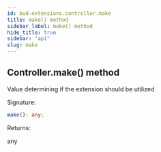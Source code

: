 ```yaml
---
id: bud-extensions.controller.make
title: make() method
sidebar_label: make() method
hide_title: true
sidebar: "api"
slug: make
---
```


## Controller.make() method

Value determining if the extension should be utilized

Signature:

```typescript
make(): any;
```

Returns:

any
